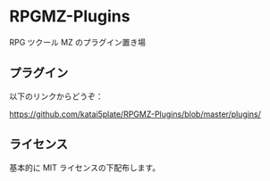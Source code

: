 # RPGMZ-Plugins

RPG ツクール MZ のプラグイン置き場

## プラグイン

以下のリンクからどうぞ：

https://github.com/katai5plate/RPGMZ-Plugins/blob/master/plugins/

## ライセンス

基本的に MIT ライセンスの下配布します。

